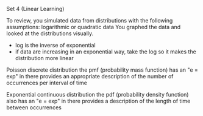 

Set 4 (Linear Learning) 

To review, you simulated data from distributions with the following assumptions:  logarithmic or quadratic data
You graphed the data and looked at the distributions visually.
- log is the inverse of exponential
- if data are increasing in an exponential way, take the log so it makes the distribution more linear

Poisson
discrete distribution
the pmf (probability mass function) has an "e = exp" in there
provides an appropriate description of the number of occurrences per interval of time

Exponential
continuous distribution
the pdf (probability density function) also has an "e = exp" in there
provides a  description of the length of time between occurrences
